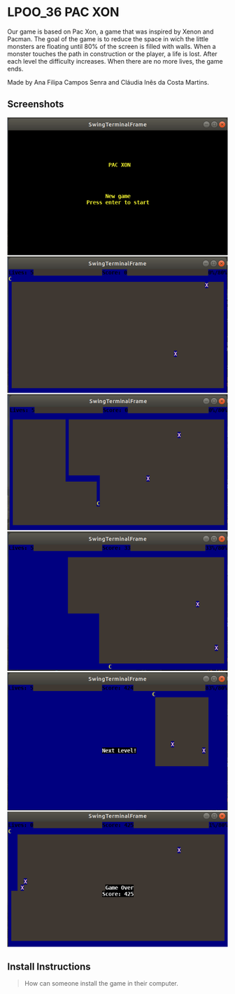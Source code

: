 # LPOO_36 PAC XON

Our game is based on Pac Xon, a game that was inspired by Xenon and Pacman.
The goal of the game is to reduce the space in wich the little monsters are floating until 80% of the screen is filled with walls. When a monster touches the path in construction or the player, a life is lost. After each level the difficulty increases.
When there are no more lives, the game ends.

Made by Ana Filipa Campos Senra and Cláudia Inês da Costa Martins.

## Screenshots

 ![Begin](docs/images/start.png)
 ![gameBegin](docs/images/gameBegin.png)
 ![Path](docs/images/path.png)
 ![Game](docs/images/finishedPath.png) 
 ![Level](docs/images/nextLevel.png)
 ![GAMEOVER](docs/images/gameOver.png)

## Install Instructions

> How can someone install the game in their computer.
